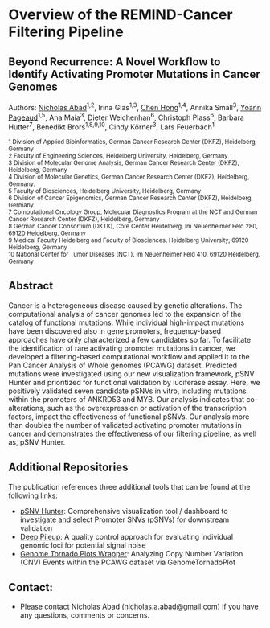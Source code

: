 # Overview of the REMIND-Cancer Filtering Pipeline

## Beyond Recurrence: A Novel Workflow to Identify Activating Promoter Mutations in Cancer Genomes
Authors: [Nicholas Abad](https://github.com/nicholas-abad)<sup>1,2</sup>, Irina Glas<sup>1,3</sup>, [Chen Hong](https://github.com/chenhong-dkfz)<sup>1,4</sup>, Annika Small<sup>3</sup>, [Yoann Pageaud](https://github.com/YoannPa)<sup>1,5</sup>, Ana Maia<sup>3</sup>, Dieter Weichenhan<sup>6</sup>, Christoph Plass<sup>6</sup>, Barbara Hutter<sup>7</sup>, Benedikt Brors<sup>1,8,9,10</sup>, Cindy Körner<sup>3</sup>, Lars Feuerbach<sup>1</sup>

<sup>1 Division of Applied Bioinformatics, German Cancer Research Center (DKFZ), Heidelberg, Germany</sup><br>
<sup>2 Faculty of Engineering Sciences, Heidelberg University, Heidelberg, Germany </sup><br>
<sup>3 Division of Molecular Genome Analysis, German Cancer Research Center (DKFZ), Heidelberg, Germany</sup><br>
<sup>4 Division of Molecular Genetics, German Cancer Research Center (DKFZ), Heidelberg, Germany.</sup><br>
<sup>5 Faculty of Biosciences, Heidelberg University, Heidelberg, Germany</sup><br>
<sup>6 Division of Cancer Epigenomics, German Cancer Research Center (DKFZ), Heidelberg, Germany</sup><br>
<sup>7 Computational Oncology Group, Molecular Diagnostics Program at the NCT and German Cancer Research Center (DKFZ), Heidelberg, Germany</sup><br>
<sup>8 German Cancer Consortium (DKTK), Core Center Heidelberg, Im Neuenheimer Feld 280, 69120 Heidelberg, Germany</sup><br>
<sup>9 Medical Faculty Heidelberg and Faculty of Biosciences, Heidelberg University, 69120 Heidelberg, Germany</sup><br>
<sup>10 National Center for Tumor Diseases (NCT), Im Neuenheimer Feld 410, 69120 Heidelberg, Germany</sup><br>

## Abstract
Cancer is a heterogeneous disease caused by genetic alterations. The computational analysis of cancer genomes led to the expansion of the catalog of functional mutations. While individual high-impact mutations have been discovered also in gene promoters, frequency-based approaches have only characterized a few candidates so far. To facilitate the identification of rare activating promoter mutations in cancer, we developed a filtering-based computational workflow and applied it to the Pan Cancer Analysis of Whole genomes (PCAWG) dataset. Predicted mutations were investigated using our new visualization framework, pSNV Hunter and prioritized for functional validation by luciferase assay. Here, we positively validated seven candidate pSNVs in vitro, including mutations within the promoters of ANKRD53 and MYB. Our analysis indicates that co-alterations, such as the overexpression or activation of the transcription factors, impact the effectiveness of functional pSNVs. Our analysis more than doubles the number of validated activating promoter mutations in cancer and demonstrates the effectiveness of our filtering pipeline, as well as, pSNV Hunter.

## Additional Repositories
The publication references three additional tools that can be found at the following links:
- [pSNV Hunter](https://github.com/nicholas-abad/pSNV-hunter): Comprehensive visualization tool / dashboard to investigate and select Promoter SNVs (pSNVs) for downstream validation
- [Deep Pileup](https://github.com/nicholas-abad/deep-pileup-wrapper): A quality control approach for evaluating individual genomic loci for potential signal noise
- [Genome Tornado Plots Wrapper](https://github.com/nicholas-abad/genome-tornado-plot-wrapper): Analyzing Copy Number Variation (CNV) Events within the PCAWG dataset via GenomeTornadoPlot

## Contact:
- Please contact Nicholas Abad (nicholas.a.abad@gmail.com) if you have any questions, comments or concerns.